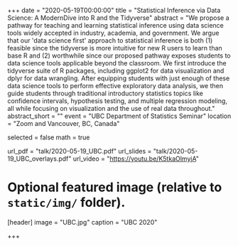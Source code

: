 +++
date = "2020-05-19T00:00:00"
title = "Statistical Inference via Data Science: A ModernDive into R and the Tidyverse"
abstract = "We propose a pathway for teaching and learning statistical inference using data science tools widely accepted in industry, academia, and government. We argue that our 'data science first' approach to statistical inference is both (1) feasible since the tidyverse is more intuitive for new R users to learn than base R and (2) worthwhile since our proposed pathway exposes students to data science tools applicable beyond the classroom. We first introduce the tidyverse suite of R packages, including ggplot2 for data visualization and dplyr for data wrangling. After equipping students with just enough of these data science tools to perform effective exploratory data analysis, we then guide students through traditional introductory statistics topics like confidence intervals, hypothesis testing, and multiple regression modeling, all while focusing on visualization and the use of real data throughout."
abstract_short = ""
event = "UBC Department of Statistics Seminar"
location = "Zoom and Vancouver, BC, Canada"

selected = false
math = true

url_pdf = "talk/2020-05-19_UBC.pdf"
url_slides = "talk/2020-05-19_UBC_overlays.pdf"
url_video = "https://youtu.be/K5tkaOlmyjA"

# Optional featured image (relative to `static/img/` folder).
[header]
image = "UBC.jpg"
caption = "UBC 2020"

+++
